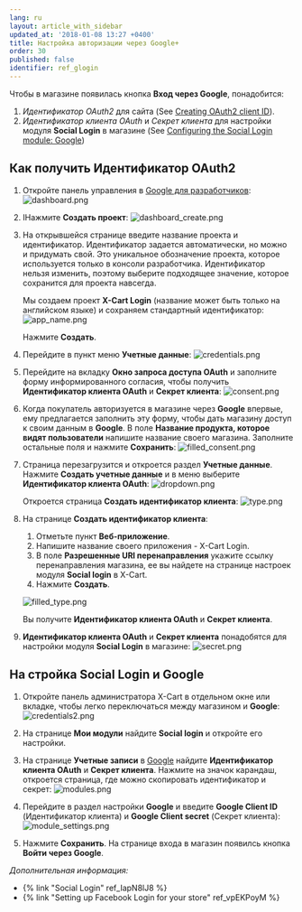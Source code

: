 ```yaml
---
lang: ru
layout: article_with_sidebar
updated_at: '2018-01-08 13:27 +0400'
title: Настройка авторизации через Google+
order: 30
published: false
identifier: ref_glogin
---
```

Чтобы в магазине появилась кнопка **Вход через Google**, понадобится:

1.  _Идентификатор OAuth2_ для сайта (See [Creating OAuth2 client ID](#creating-oauth2-client-id)).
2.  _Идентификатор клиента OAuth_ и _Секрет клиента_ для настройки модуля **Social Login** в магазине (See [Configuring the Social Login module: Google](#configuring-the-social-login-module-google))

## Как получить Идентификатор OAuth2  

1.  Откройте панель управления в [Google для разработчиков](https://console.developers.google.com):
	![dashboard.png]({{site.baseurl}}/attachments/ref_LMCQeIrv/dashboard.png)

2.  IНажмите **Создать проект**:
	![dashboard_create.png]({{site.baseurl}}/attachments/ref_LMCQeIrv/dashboard_create.png)

3.  На открывшейся странице введите название проекта и идентификатор. Идентификатор задается автоматически, но можно и придумать свой. Это уникальное обозначение проекта, которое используется только в консоли разработчика. Идентификатор нельзя изменить, поэтому выберите подходящее значение, которое сохранится для проекта навсегда.

    Мы создаем проект **X-Cart Login** (название может быть только на английском языке) и сохраняем стандартный идентификатор:
   	![app_name.png]({{site.baseurl}}/attachments/ref_LMCQeIrv/app_name.png)

    Нажмите **Создать**. 
    
4.  Перейдите в пункт меню **Учетные данные**:
    ![credentials.png]({{site.baseurl}}/attachments/ref_LMCQeIrv/credentials.png)
    
5.	Перейдите на вкладку **Окно запроса доступа OAuth** и заполните форму информированного согласия, чтобы получить **Идентификатор клиента OAuth** и **Секрет клиента**:
	![consent.png]({{site.baseurl}}/attachments/ref_LMCQeIrv/consent.png)
    
6.	Когда покупатель авторизуется в магазине через **Google** впервые, ему предлагается заполнить эту форму, чтобы дать магазину доступ к своим данным в **Google**. В поле **Название продукта, которое видят пользователи** напишите название своего магазина. Заполните остальные поля и нажмите **Сохранить**:
	![filled_consent.png]({{site.baseurl}}/attachments/ref_LMCQeIrv/filled_consent.png)

7.  Страница перезагрузится и откроется раздел **Учетные данные**. Нажмите **Создать учетные данные** и в меню выберите **Идентификатор клиента OAuth**:
    ![dropdown.png]({{site.baseurl}}/attachments/ref_LMCQeIrv/dropdown.png)

    Откроется страница **Создать идентификатор клиента**:
    ![type.png]({{site.baseurl}}/attachments/ref_LMCQeIrv/type.png)
    
8.  На странице **Создать идентификатор клиента**:

    1) Отметьте пункт **Веб-приложение**.
    2) Напишите название своего приложения - X-Cart Login.
    3) В поле **Разрешенные URI перенаправления** укажите ссылку перенаправления магазина, ее вы найдете на странице настроек модуля **Social login** в X-Cart.
    4) Нажмите **Создать**.
    
    ![filled_type.png]({{site.baseurl}}/attachments/ref_LMCQeIrv/filled_type.png)

    Вы получите **Идентификатор клиента OAuth** и **Секрет клиента**.
    
9.	**Идентификатор клиента OAuth** и **Секрет клиента** понадобятся для настройки модуля **Social Login** в магазине:
	![secret.png]({{site.baseurl}}/attachments/ref_LMCQeIrv/secret.png)

## На стройка Social Login и Google

1.  Откройте панель администратора X-Cart  в отдельном окне или вкладке, чтобы легко переключаться между магазином и **Google**:
	![credentials2.png]({{site.baseurl}}/attachments/ref_LMCQeIrv/credentials2.png)

2.  На странице **Мои модули** найдите **Social login** и откройте его настройки.

3.  На странице **Учетные записи** в [Google](https://console.developers.google.com/) найдите **Идентификатор клиента OAuth** и **Секрет клиента**. Нажмите на значок карандаш, откроется страница, где можно скопировать идентификатор и секрет:
    ![modules.png]({{site.baseurl}}/attachments/ref_LMCQeIrv/modules.png)

4.  Перейдите в раздел настройки **Google** и введите **Google Client ID** (Идентификатор клиента) и **Google Client secret** (Секрет клиента):
    ![module_settings.png]({{site.baseurl}}/attachments/ref_LMCQeIrv/module_settings.png)

5.  Нажмите **Сохранить**. На странице входа в магазин появилсь кнопка **Войти через Google**.
    
_Дополнительная информация:_

*   {% link "Social Login" ref_IapN8lJ8 %}
*   {% link "Setting up Facebook Login for your store" ref_vpEKPoyM %}
